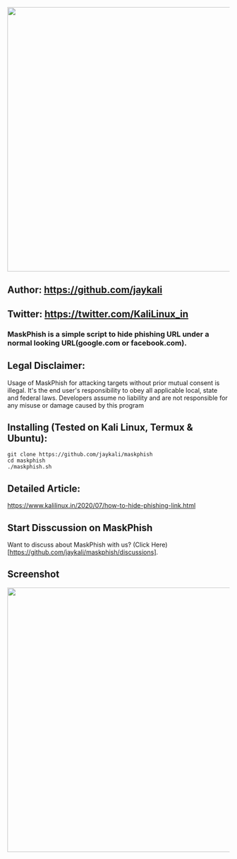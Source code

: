 <p align="center">
	<img src="https://i.imgur.com/plp3lJu.jpg" width="600px" hight="100px">
</p>

## Author: https://github.com/jaykali
## Twitter: https://twitter.com/KaliLinux_in


### MaskPhish is a simple script to hide phishing URL under a normal looking URL(google.com or facebook.com).


## Legal Disclaimer:
Usage of MaskPhish for attacking targets without prior mutual consent is illegal. It's the end user's responsibility to obey all applicable local, state and federal laws. Developers assume no liability and are not responsible for any misuse or damage caused by this program

## Installing (Tested on Kali Linux, Termux & Ubuntu):

```
git clone https://github.com/jaykali/maskphish
cd maskphish
./maskphish.sh
```
## Detailed Article:
https://www.kalilinux.in/2020/07/how-to-hide-phishing-link.html

## Start Disscussion on MaskPhish
Want to discuss about MaskPhish with us? (Click Here)[https://github.com/jaykali/maskphish/discussions].

## Screenshot
<p align="center">
	<img src="https://i.imgur.com/1JsWv4I.png" width="600px">
</p>
